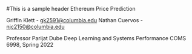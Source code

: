 #This is a sample header
Ethereum Price Prediction

Griffin Klett - gk2591@columbia.edu
Nathan Cuervos - njc2150@columbia.edu

Professor Parijat Dube
Deep Learning and Systems Performance
COMS 6998, Spring 2022
